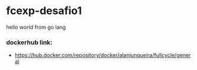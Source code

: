 # fcexp-desafio1
hello world from go lang

### dockerhub link:
- https://hub.docker.com/repository/docker/alanjunqueira/fullcycle/general
